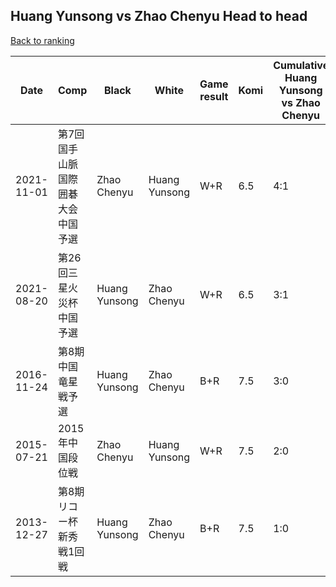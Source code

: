 ## Huang Yunsong vs Zhao Chenyu Head to head

[Back to ranking](../../index.md)




| **Date** | **Comp** | **Black** | **White** | **Game result** | **Komi** | **Cumulative Huang Yunsong vs Zhao Chenyu** | **Huang Yunsong streak** | **Zhao Chenyu streak** | 
| --- | --- | --- | --- | --- | --- | --- | --- | --- |
| 2021-11-01 | 第7回国手山脈国際囲碁大会中国予選 | Zhao Chenyu | Huang Yunsong | W+R | 6.5 | 4:1 | 1 | 0 | 
| 2021-08-20 | 第26回三星火災杯中国予選 | Huang Yunsong | Zhao Chenyu | W+R | 6.5 | 3:1 | 0 | 1 | 
| 2016-11-24 | 第8期中国竜星戦予選 | Huang Yunsong | Zhao Chenyu | B+R | 7.5 | 3:0 | 3 | 0 | 
| 2015-07-21 | 2015年中国段位戦 | Zhao Chenyu | Huang Yunsong | W+R | 7.5 | 2:0 | 2 | 0 | 
| 2013-12-27 | 第8期リコー杯新秀戦1回戦 | Huang Yunsong | Zhao Chenyu | B+R | 7.5 | 1:0 | 1 | 0 |




